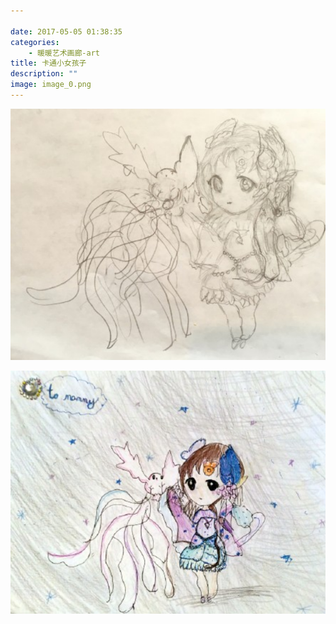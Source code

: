 ```yaml
---

date: 2017-05-05 01:38:35
categories:
    - 暖暖艺术画廊-art
title: 卡通小女孩子
description: ""
image: image_0.png
---
```


![](image_0.png)  
  
![](image_1.png)